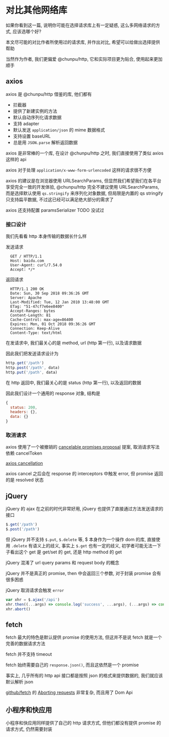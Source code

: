 # 对比其他网络库

如果你看到这一篇, 说明你可能在选择请求库上有一定疑惑, 这么多网络请求的方式, 应该选哪个好?

本文尽可能的对比作者所使用过的请求库, 并作出对比, 希望可以给做出选择提供帮助

当然作为作者, 我们更偏爱 @chunpu/http, 它和实际项目更为贴合, 使用起来更加顺手

## axios

axios 是 @chunpu/http 借鉴的库, 他们都有

- 拦截器
- 提供了新建实例的方法
- 默认自动序列化请求数据
- 支持 adapter
- 默认发送 `application/json` 的 mime 数据格式
- 支持设置 baseURL
- 总是用 `JSON.parse` 解析返回数据

axios 是非常棒的一个库, 在设计 @chunpu/http 之时, 我们直接使用了类似 axios 这样的 api

axios 对于处理 `application/x-www-form-urlencoded` 这样的请求很不方便

axios 的建议是在浏览器使用 URLSearchParams, 但显然我们希望我们在各平台享受完全一致的开发体验, @chunpu/http 完全不建议使用 URLSearchParams, 而是选择默认使用 `qs.stringify` 来序列化对象数据, 但局限是内置的 qs stringify 只支持扁平数据, 不过这已经可以满足绝大部分的需求了

axios 还支持配置 paramsSerializer TODO 没试过

### 接口设计

我们先看看 http 本身传输的数据长什么样

发送请求

```
  GET / HTTP/1.1
  Host: baidu.com
  User-Agent: curl/7.54.0
  Accept: */*
```

返回请求

```
  HTTP/1.1 200 OK
  Date: Sun, 30 Sep 2018 09:36:26 GMT
  Server: Apache
  Last-Modified: Tue, 12 Jan 2010 13:48:00 GMT
  ETag: "51-47cf7e6ee8400"
  Accept-Ranges: bytes
  Content-Length: 81
  Cache-Control: max-age=86400
  Expires: Mon, 01 Oct 2018 09:36:26 GMT
  Connection: Keep-Alive
  Content-Type: text/html
```

在发请求中, 我们最关心的是 method, url (http 第一行), 以及请求数据

因此我们把发送请求设计为

```js
http.get('/path')
http.post('/path', data)
http.put('/path', data)
```

在 http 返回中, 我们最关心的是 status (http 第一行), 以及返回的数据

因此我们设计一个通用的 response 对象, 结构是

```js
{
  status: 200,
  headers: {},
  data: {}
}
```

### 取消请求

axios 使用了一个被撤销的 [cancelable promises proposal](https://github.com/tc39/proposal-cancelable-promises) 提案, 取消请求写法依赖 cancelToken

[axios cancellation](https://github.com/axios/axios#cancellation)

axios cancel 之后会在 response 的 interceptors 中触发 error, 但 promise 返回的是 resolved 状态

## jQuery

jQuery 的 ajax 在之前的时代非常好用, jQuery 也提供了直接通过方法发送请求的接口

```js
$.get('/path')
$.post('/path')
```

但 jQuery 并不支持 `$.put`, `$.delete` 等, $ 本身作为一个操作 dom 的库, 直接使用 `.delete` 有语义上的歧义, 事实上 `$.get` 也有一定的歧义, 初学者可能无法一下子看出这个 get 是 get/set 的 get, 还是 http method 的 get

jQuery 混淆了 url query params 和 request body 的概念

jQuery 并不是真正的 promise, then 中会返回三个参数, 对于封装 promise 会有很多困惑

jQuery 取消请求会触发 `error`

```js
var xhr = $.ajax('/api')
xhr.then((...args) => console.log('success', ...args), (...args) => console.log('fail', ...args))
xhr.abort()
```

## fetch

fetch 最大的特色是默认提供 promise 的使用方法, 但这并不是说 fetch 就是一个完善的数据请求方法

fetch 并不支持 timeout

fetch 始终需要自己的 `response.json()`, 而且这依然是一个 promise

事实上, 几乎所有的 http api 接口都是按照 json 的格式来提供数据的, 我们就应该默认解析 json

[github/fetch](https://github.com/github/fetch) 的 [Aborting requests](https://github.com/github/fetch#aborting-requests) 非常复杂, 而且用了 Dom Api


## 小程序和快应用

小程序和快应用同样提供了自己的 http 请求方式, 但他们都没有提供 promise 的请求方式, 仍然需要封装
